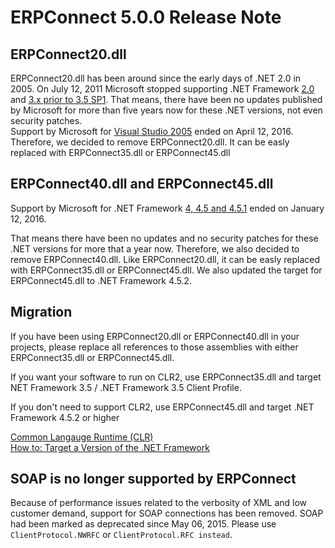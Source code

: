 # ERPConnect 5.0.0 Release Note

## ERPConnect20.dll

ERPConnect20.dll has been around since the early days of .NET 2.0 in 2005.
On July 12, 2011 Microsoft stopped supporting .NET Framework
[2.0](https://support.microsoft.com/en-us/lifecycle/search/?p1=8291) and 
[3.x prior to 3.5 SP1](https://support.microsoft.com/en-us/lifecycle/search/?p1=12292).
That means, there have been no updates published by Microsoft for more than five years now for these .NET versions, not even security patches.  
Support by Microsoft for
[Visual Studio 2005](https://blogs.msdn.microsoft.com/visualstudio/2016/03/11/support-ending-for-visual-studio-2005/)
ended on April 12, 2016.
Therefore, we decided to remove ERPConnect20.dll. It can be easly replaced with ERPConnect35.dll or ERPConnect45.dll

## ERPConnect40.dll and ERPConnect45.dll

Support by Microsoft  for .NET Framework
[4, 4.5 and 4.5.1](https://support.microsoft.com/en-us/lifecycle/search/?p1=14380)
ended on January 12, 2016.

That means there have been no updates and no security patches for these .NET versions for more that a year now.
Therefore, we also decided to remove ERPConnect40.dll. Like ERPConnect20.dll, it can be easly replaced with ERPConnect35.dll or ERPConnect45.dll.
We also updated the target for ERPConnect45.dll to .NET Framework 4.5.2.

## Migration

If you have been using ERPConnect20.dll or ERPConnect40.dll in your projects,
please replace all references to those assemblies with either ERPConnect35.dll or ERPConnect45.dll.

If you want your software to run on CLR2, use ERPConnect35.dll and target NET Framework 3.5 / .NET Framework 3.5 Client Profile.

If you don't need to support CLR2, use ERPConnect45.dll and target .NET Framework 4.5.2 or higher

[Common Langauge Runtime (CLR)](https://msdn.microsoft.com/en-us/library/8bs2ecf4.aspx)  
[How to: Target a Version of the .NET Framework](https://msdn.microsoft.com/en-us/library/bb398202.aspx)

## SOAP is no longer supported by ERPConnect

Because of performance issues related to the verbosity of XML and low customer demand, support for SOAP connections has been removed. SOAP had been marked as deprecated since May 06, 2015. Please use `ClientProtocol.NWRFC` or `ClientProtocol.RFC instead`.

